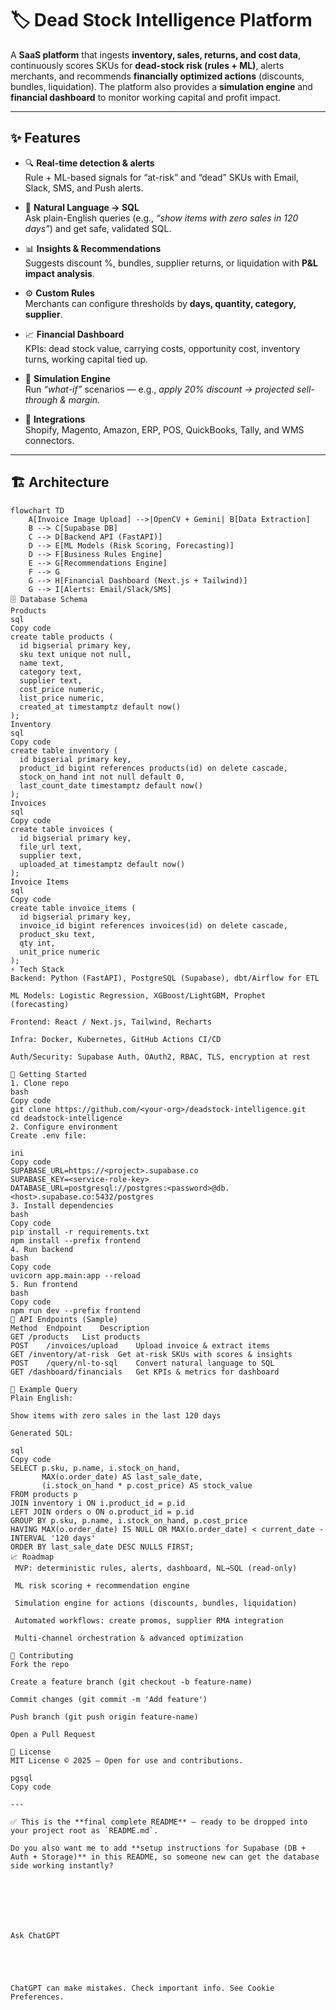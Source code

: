 # 🏷️ Dead Stock Intelligence Platform

A **SaaS platform** that ingests **inventory, sales, returns, and cost data**, continuously scores SKUs for **dead-stock risk (rules + ML)**, alerts merchants, and recommends **financially optimized actions** (discounts, bundles, liquidation). The platform also provides a **simulation engine** and **financial dashboard** to monitor working capital and profit impact.  

---

## ✨ Features

- 🔍 **Real-time detection & alerts**  
  Rule + ML-based signals for “at-risk” and “dead” SKUs with Email, Slack, SMS, and Push alerts.  

- 💬 **Natural Language → SQL**  
  Ask plain-English queries (e.g., *“show items with zero sales in 120 days”*) and get safe, validated SQL.  

- 📊 **Insights & Recommendations**  
  Suggests discount %, bundles, supplier returns, or liquidation with **P&L impact analysis**.  

- ⚙️ **Custom Rules**  
  Merchants can configure thresholds by **days, quantity, category, supplier**.  

- 📈 **Financial Dashboard**  
  KPIs: dead stock value, carrying costs, opportunity cost, inventory turns, working capital tied up.  

- 🔮 **Simulation Engine**  
  Run *“what-if”* scenarios — e.g., *apply 20% discount → projected sell-through & margin*.  

- 🔗 **Integrations**  
  Shopify, Magento, Amazon, ERP, POS, QuickBooks, Tally, and WMS connectors.  

---

## 🏗️ Architecture

```mermaid
flowchart TD
    A[Invoice Image Upload] -->|OpenCV + Gemini| B[Data Extraction]
    B --> C[Supabase DB]
    C --> D[Backend API (FastAPI)]
    D --> E[ML Models (Risk Scoring, Forecasting)]
    D --> F[Business Rules Engine]
    E --> G[Recommendations Engine]
    F --> G
    G --> H[Financial Dashboard (Next.js + Tailwind)]
    G --> I[Alerts: Email/Slack/SMS]
🗄️ Database Schema
Products
sql
Copy code
create table products (
  id bigserial primary key,
  sku text unique not null,
  name text,
  category text,
  supplier text,
  cost_price numeric,
  list_price numeric,
  created_at timestamptz default now()
);
Inventory
sql
Copy code
create table inventory (
  id bigserial primary key,
  product_id bigint references products(id) on delete cascade,
  stock_on_hand int not null default 0,
  last_count_date timestamptz default now()
);
Invoices
sql
Copy code
create table invoices (
  id bigserial primary key,
  file_url text,
  supplier text,
  uploaded_at timestamptz default now()
);
Invoice Items
sql
Copy code
create table invoice_items (
  id bigserial primary key,
  invoice_id bigint references invoices(id) on delete cascade,
  product_sku text,
  qty int,
  unit_price numeric
);
⚡ Tech Stack
Backend: Python (FastAPI), PostgreSQL (Supabase), dbt/Airflow for ETL

ML Models: Logistic Regression, XGBoost/LightGBM, Prophet (forecasting)

Frontend: React / Next.js, Tailwind, Recharts

Infra: Docker, Kubernetes, GitHub Actions CI/CD

Auth/Security: Supabase Auth, OAuth2, RBAC, TLS, encryption at rest

🚀 Getting Started
1. Clone repo
bash
Copy code
git clone https://github.com/<your-org>/deadstock-intelligence.git
cd deadstock-intelligence
2. Configure environment
Create .env file:

ini
Copy code
SUPABASE_URL=https://<project>.supabase.co
SUPABASE_KEY=<service-role-key>
DATABASE_URL=postgresql://postgres:<password>@db.<host>.supabase.co:5432/postgres
3. Install dependencies
bash
Copy code
pip install -r requirements.txt
npm install --prefix frontend
4. Run backend
bash
Copy code
uvicorn app.main:app --reload
5. Run frontend
bash
Copy code
npm run dev --prefix frontend
📡 API Endpoints (Sample)
Method	Endpoint	Description
GET	/products	List products
POST	/invoices/upload	Upload invoice & extract items
GET	/inventory/at-risk	Get at-risk SKUs with scores & insights
POST	/query/nl-to-sql	Convert natural language to SQL
GET	/dashboard/financials	Get KPIs & metrics for dashboard

🧮 Example Query
Plain English:

Show items with zero sales in the last 120 days

Generated SQL:

sql
Copy code
SELECT p.sku, p.name, i.stock_on_hand,
       MAX(o.order_date) AS last_sale_date,
       (i.stock_on_hand * p.cost_price) AS stock_value
FROM products p
JOIN inventory i ON i.product_id = p.id
LEFT JOIN orders o ON o.product_id = p.id
GROUP BY p.sku, p.name, i.stock_on_hand, p.cost_price
HAVING MAX(o.order_date) IS NULL OR MAX(o.order_date) < current_date - INTERVAL '120 days'
ORDER BY last_sale_date DESC NULLS FIRST;
📈 Roadmap
 MVP: deterministic rules, alerts, dashboard, NL→SQL (read-only)

 ML risk scoring + recommendation engine

 Simulation engine for actions (discounts, bundles, liquidation)

 Automated workflows: create promos, supplier RMA integration

 Multi-channel orchestration & advanced optimization

🤝 Contributing
Fork the repo

Create a feature branch (git checkout -b feature-name)

Commit changes (git commit -m 'Add feature')

Push branch (git push origin feature-name)

Open a Pull Request

📜 License
MIT License © 2025 — Open for use and contributions.

pgsql
Copy code

---

✅ This is the **final complete README** — ready to be dropped into your project root as `README.md`.  

Do you also want me to add **setup instructions for Supabase (DB + Auth + Storage)** in this README, so someone new can get the database side working instantly?







Ask ChatGPT





ChatGPT can make mistakes. Check important info. See Cookie Preferences.

